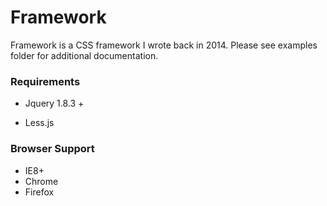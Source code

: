 # Framework

Framework is a CSS framework I wrote back in 2014. Please see examples folder for additional documentation.

### Requirements

- Jquery 1.8.3 +

- Less.js

### Browser Support

- IE8+
- Chrome
- Firefox

